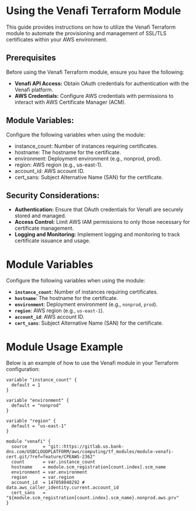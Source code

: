 # Using the Venafi Terraform Module

This guide provides instructions on how to utilize the Venafi Terraform module to automate the provisioning and management of SSL/TLS certificates within your AWS environment.

## Prerequisites

Before using the Venafi Terraform module, ensure you have the following:

- **Venafi API Access:** Obtain OAuth credentials for authentication with the Venafi platform.
- **AWS Credentials:** Configure AWS credentials with permissions to interact with AWS Certificate Manager (ACM).

## Module Variables:

Configure the following variables when using the module:
 - instance_count: Number of instances requiring certificates.
 - hostname: The hostname for the certificate.
 - environment: Deployment environment (e.g., nonprod, prod).
 - region: AWS region (e.g., us-east-1).
 - account_id: AWS account ID.
 - cert_sans: Subject Alternative Name (SAN) for the certificate.

## Security Considerations:

- **Authentication:** Ensure that OAuth credentials for Venafi are securely stored and managed.
- **Access Control:** Limit AWS IAM permissions to only those necessary for certificate management.
- **Logging and Monitoring:** Implement logging and monitoring to track certificate issuance and usage.
  
# Module Variables

Configure the following variables when using the module:

- **`instance_count`**: Number of instances requiring certificates.
- **`hostname`**: The hostname for the certificate.
- **`environment`**: Deployment environment (e.g., `nonprod`, `prod`).
- **`region`**: AWS region (e.g., `us-east-1`).
- **`account_id`**: AWS account ID.
- **`cert_sans`**: Subject Alternative Name (SAN) for the certificate.

# Module Usage Example

Below is an example of how to use the Venafi module in your Terraform configuration:

```hcl
variable "instance_count" {
  default = 1
}

variable "environment" {
  default = "nonprod"
}

variable "region" {
  default = "us-east-1"
}

module "venafi" {
  source      = "git::https://gitlab.us.bank-dns.com/USBCLOUDPLATFORM/aws/computing/tf_modules/module-venafi-cert.git/?ref=feature/CPEAWS-2362"
  count       = var.instance_count
  hostname    = module.scm_registration[count.index].scm_name
  environment = var.environment
  region      = var.region
  account_id  = 147058048292 # data.aws_caller_identity.current.account_id
  cert_sans   = "${module.scm_registration[count.index].scm_name}.nonprod.aws.prv"
}







